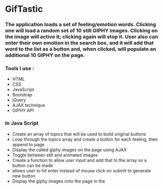 # GifTastic

### The application loads a set of feeling/emotion words. Clicking one will load a random set of 10 still GIPHY images. Clicking on the image will active it; clicking again will stop it. User also can enter their own emotion in the search box, and it will add that word to the list as a button and, when clicked, will populate an additional 10 GIPHY on the page.

### Tools I use :
* HTML
* CSS
* JavaScript
* Bootstrap
* jQuery
* AJAX technique
* GIPHY API

### In Java Script
* Create an array of topics that will be used to build original buttons
* Loop through the topics array and create a button for each feeling, then append to page
* Display the called giphy images on the page using AJAX
* Toggle between still and animated images
* Create a function to allow user input and add that to the array so a button can be made
* allows user to hit enter instead of mouse click on submit to generate new button
* Display the giphy images onto the page in the <div displayGiphy>
